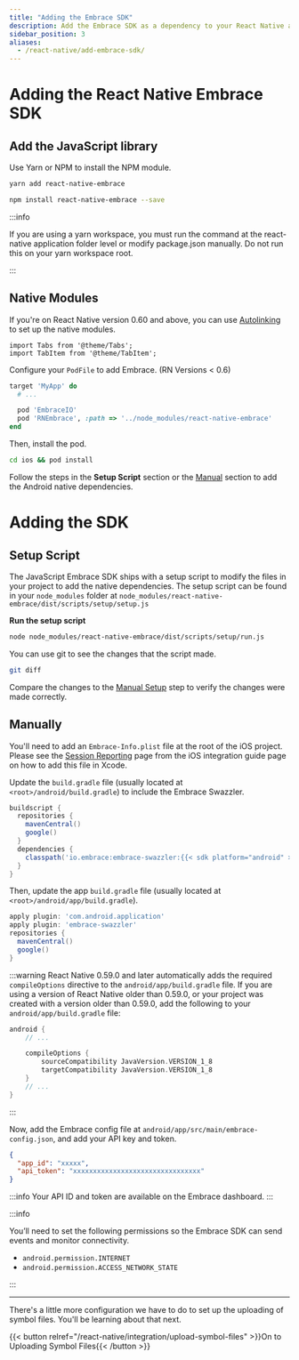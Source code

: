 ```yaml
---
title: "Adding the Embrace SDK"
description: Add the Embrace SDK as a dependency to your React Native application
sidebar_position: 3
aliases:
  - /react-native/add-embrace-sdk/
---
```


# Adding the React Native Embrace SDK

## Add the JavaScript library

Use Yarn or NPM to install the NPM module.

```sh
yarn add react-native-embrace
```

```sh
npm install react-native-embrace --save
```

:::info

If you are using a yarn workspace, you must run the command at the react-native application folder level or modify package.json manually. Do not run this on your yarn workspace root.

:::

## Native Modules

If you're on React Native version 0.60 and above, you can use [Autolinking](https://github.com/react-native-community/cli/blob/master/docs/autolinking.md)
to set up the native modules. 

```mdx-code-block
import Tabs from '@theme/Tabs';
import TabItem from '@theme/TabItem';
```

<Tabs groupId="rn-platform" queryString="rn-platform">
<TabItem value="ios" label="iOS">

Configure your `PodFile` to add Embrace. (RN Versions < 0.6)

```ruby
target 'MyApp' do
  # ...

  pod 'EmbraceIO'
  pod 'RNEmbrace', :path => '../node_modules/react-native-embrace'
end
```
Then, install the pod.

```sh
cd ios && pod install
```

</TabItem>
<TabItem value="android" label="Android">

<!-- This is wrong because the manual instalation is related to the SDK not the native modules 
We have to check how is the integration for RN project without autolinking -->
Follow the steps in the **Setup Script** section or the [Manual](/android/integration/add-embrace-sdk#adding-the-sdk-manually) section to add the Android native dependencies.

</TabItem>
</Tabs>

# Adding the SDK 

## Setup Script

The JavaScript Embrace SDK ships with a setup script to modify the files in your
project to add the native dependencies. The setup script can be found in your
`node_modules` folder at `node_modules/react-native-embrace/dist/scripts/setup/setup.js`

**Run the setup script**
```sh
node node_modules/react-native-embrace/dist/scripts/setup/run.js
```

You can use git to see the changes that the script made.

```sh
git diff
```

Compare the changes to the [Manual Setup](/android/integration/add-embrace-sdk#adding-the-sdk-manually) step to verify the changes were made
correctly.

## Manually

<Tabs groupId="platform" queryString="platform">
<TabItem value="ios" label="iOS">

You'll need to add an `Embrace-Info.plist` file at the root of the iOS project.
Please see the [Session Reporting](/ios/integration/session-reporting#import-embrace) page from the iOS integration guide page on how to add this file in Xcode. 

</TabItem>
<TabItem value="android" label="Android">

Update the `build.gradle` file (usually located at `<root>/android/build.gradle`) to include the Embrace Swazzler.

```groovy
buildscript {
  repositories {
    mavenCentral()
    google()
  }
  dependencies {
    classpath('io.embrace:embrace-swazzler:{{< sdk platform="android" >}}')
  }
}
```

Then, update the app `build.gradle` file (usually located at `<root>/android/app/build.gradle`).

```groovy
apply plugin: 'com.android.application'
apply plugin: 'embrace-swazzler'
repositories {
  mavenCentral()
  google()
}
```

:::warning
React Native 0.59.0 and later automatically adds the required `compileOptions` directive to the `android/app/build.gradle` file.
If you are using a version of React Native older than 0.59.0, or your project was created with a version older than 0.59.0, add the following to your `android/app/build.gradle` file:

```groovy
android {
    // ...

    compileOptions {
        sourceCompatibility JavaVersion.VERSION_1_8
        targetCompatibility JavaVersion.VERSION_1_8
    }
    // ...
}
```

:::

Now, add the Embrace config file at `android/app/src/main/embrace-config.json`, and add your API key and token.

```json
{
  "app_id": "xxxxx",
  "api_token": "xxxxxxxxxxxxxxxxxxxxxxxxxxxxxxxx"
}
```

:::info
Your API ID and token are available on the Embrace dashboard.
:::

:::info

You’ll need to set the following permissions so the Embrace SDK can send events and monitor connectivity.

* `android.permission.INTERNET`
* `android.permission.ACCESS_NETWORK_STATE`

:::

</TabItem>
</Tabs>

---

There's a little more configuration we have to do to set up the uploading of symbol files.
You'll be learning about that next.

{{< button relref="/react-native/integration/upload-symbol-files" >}}On to Uploading Symbol Files{{< /button >}}
